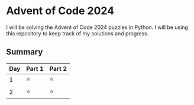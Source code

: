 # Advent of Code 2024

I will be solving the Advent of Code 2024 puzzles in Python. I will be using this repository to keep track of my solutions and progress.

## Summary

| Day | Part 1 | Part 2 |
| --- | ------ | ------ |
| 1   | :star: | :star: |
| 2   | :star: | :star: |
